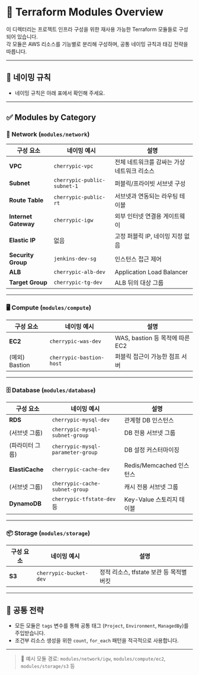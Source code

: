 # 🧱 Terraform Modules Overview

이 디렉터리는 프로젝트 인프라 구성을 위한 재사용 가능한 Terraform 모듈들로 구성되어 있습니다.  
각 모듈은 AWS 리소스를 기능별로 분리해 구성하며, 공통 네이밍 규칙과 태깅 전략을 따릅니다.

---

## 📌 네이밍 규칙

- 네이밍 규칙은 아래 표에서 확인해 주세요.

---

## ✅ Modules by Category

### 📡 Network (`modules/network`)

| 구성 요소             | 네이밍 예시                         | 설명                                    |
|----------------------|--------------------------------------|-----------------------------------------|
| **VPC**              | `cherrypic-vpc`                      | 전체 네트워크를 감싸는 가상 네트워크 리소스 |
| **Subnet**           | `cherrypic-public-subnet-1`          | 퍼블릭/프라이빗 서브넷 구성             |
| **Route Table**      | `cherrypic-public-rt`                | 서브넷과 연동되는 라우팅 테이블         |
| **Internet Gateway** | `cherrypic-igw`                      | 외부 인터넷 연결용 게이트웨이           |
| **Elastic IP**       | 없음                                 | 고정 퍼블릭 IP, 네이밍 지정 없음        |
| **Security Group**   | `jenkins-dev-sg`                     | 인스턴스 접근 제어                       |
| **ALB**              | `cherrypic-alb-dev`                  | Application Load Balancer               |
| **Target Group**     | `cherrypic-tg-dev`                   | ALB 뒤의 대상 그룹                      |

---

### 🖥️ Compute (`modules/compute`)

| 구성 요소      | 네이밍 예시                | 설명                         |
|---------------|-----------------------------|------------------------------|
| **EC2**       | `cherrypic-was-dev`         | WAS, bastion 등 목적에 따른 EC2 |
| (예외) Bastion| `cherrypic-bastion-host`    | 퍼블릭 접근이 가능한 점프 서버  |

---

### 🗄️ Database (`modules/database`)

| 구성 요소           | 네이밍 예시             | 설명                         |
|----------------------|--------------------------|------------------------------|
| **RDS**              | `cherrypic-mysql-dev`    | 관계형 DB 인스턴스          |
| (서브넷 그룹)        | `cherrypic-mysql-subnet-group` | DB 전용 서브넷 그룹      |
| (파라미터 그룹)      | `cherrypic-mysql-parameter-group` | DB 설정 커스터마이징 |
| **ElastiCache**      | `cherrypic-cache-dev`    | Redis/Memcached 인스턴스     |
| (서브넷 그룹)        | `cherrypic-cache-subnet-group` | 캐시 전용 서브넷 그룹    |
| **DynamoDB**         | `cherrypic-tfstate-dev` 등 | Key-Value 스토리지 테이블   |

---

### 📦 Storage (`modules/storage`)

| 구성 요소  | 네이밍 예시               | 설명                           |
|------------|----------------------------|--------------------------------|
| **S3**     | `cherrypic-bucket-dev`     | 정적 리소스, tfstate 보관 등 목적별 버킷 |

---

## 🔖 공통 전략

- 모든 모듈은 `tags` 변수를 통해 공통 태그 (`Project`, `Environment`, `ManagedBy`)를 주입받습니다.
- 조건부 리소스 생성을 위한 `count`, `for_each` 패턴을 적극적으로 사용합니다.

---

> 📁 예시 모듈 경로: `modules/network/igw`, `modules/compute/ec2`, `modules/storage/s3` 등

